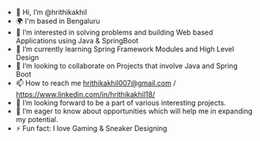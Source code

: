 - 👋 Hi, I’m @hrithikakhil
- 🌍 I'm based in Bengaluru
- 👀 I’m interested in solving problems and building Web based Applications using Java & SpringBoot 
- 🌱 I’m currently learning Spring Framework Modules and High Level Design
- 💞️ I’m looking to collaborate on Projects that involve Java and Spring Boot
- 📫 How to reach me hrithikakhil007@gmail.com / https://www.linkedin.com/in/hrithikakhil18/
- 👯 I’m looking forward to be a part of various interesting projects.
- 🤝 I’m eager to know about opportunities which will help me in expanding my potential.
- ⚡ Fun fact: I love Gaming & Sneaker Designing

<!---
hrithikakhil/hrithikakhil is a ✨ special ✨ repository because its `README.md` (this file) appears on your GitHub profile.
You can click the Preview link to take a look at your changes.
--->
